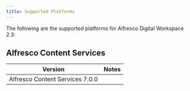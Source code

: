```yaml
---
title: Supported Platforms
---
```

The following are the supported platforms for Alfresco Digital Workspace 2.3:

## Alfresco Content Services

| Version | Notes |
| ------- | ----- |
| Alfresco Content Services 7.0.0 | |
